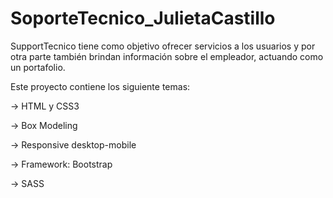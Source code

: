 # SoporteTecnico_JulietaCastillo
SupportTecnico tiene como objetivo ofrecer servicios a los usuarios y por otra parte también brindan información sobre el empleador, actuando como un portafolio.

Este proyecto contiene los siguiente temas:

-> HTML y CSS3 

-> Box Modeling

-> Responsive desktop-mobile

-> Framework: Bootstrap

-> SASS
